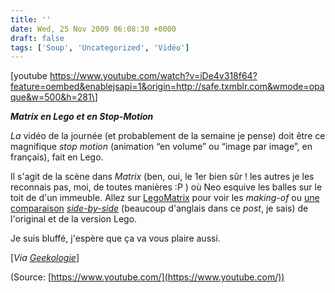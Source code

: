 ```yaml
---
title: ''
date: Wed, 25 Nov 2009 06:08:30 +0000
draft: false
tags: ['Soup', 'Uncategorized', 'Vidéo']
---
```


\[youtube https://www.youtube.com/watch?v=iDe4v318f64?feature=oembed&enablejsapi=1&origin=http://safe.txmblr.com&wmode=opaque&w=500&h=281\]

**_Matrix en Lego et en Stop-Motion_**

_La_ vidéo de la journée (et probablement de la semaine je pense) doit être ce magnifique _stop motion_ (animation “en volume” ou “image par image”, en français), fait en Lego.

Il s'agit de la scène dans _Matrix_ (ben, oui, le 1er bien sûr ! les autres je les reconnais pas, moi, de toutes manières :P ) où Neo esquive les balles sur le toit de d'un immeuble. Allez sur [LegoMatrix](http://www.legomatrix.com/) pour voir les _making-of_ ou [une comparaison](http://www.youtube.com/watch?v=xR4xDeiHrfA) _[side-by-side](http://www.youtube.com/watch?v=xR4xDeiHrfA)_ (beaucoup d'anglais dans ce _post_, je sais) de l'original et de la version Lego.

Je suis bluffé, j'espère que ça va vous plaire aussi.

\[_Via [Geekologie](http://www.geekologie.com/2009/11/matrix_slowmotion_bullet_scene.php)_\]

(Source: [https://www.youtube.com/](https://www.youtube.com/))